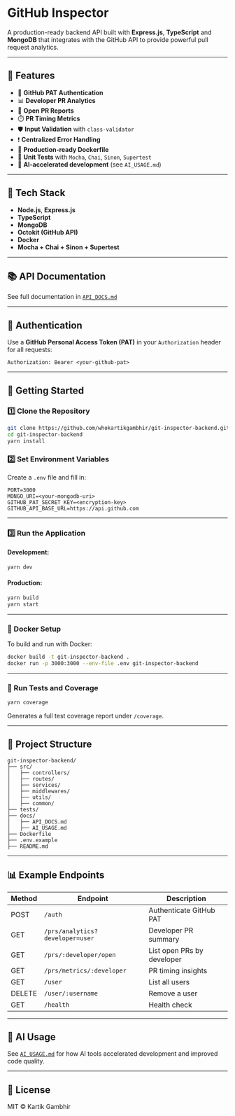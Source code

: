# GitHub Inspector

A production-ready backend API built with **Express.js**, **TypeScript** and **MongoDB** that integrates with the GitHub API to provide powerful pull request analytics.

---

## 📌 Features

- 🔐 **GitHub PAT Authentication**
- 📊 **Developer PR Analytics**
- 📂 **Open PR Reports**
- ⏱️ **PR Timing Metrics**
- 🛡️ **Input Validation** with `class-validator`
- ❗ **Centralized Error Handling**
- 🚀 **Production-ready Dockerfile**
- 🧪 **Unit Tests** with `Mocha`, `Chai`, `Sinon`, `Supertest`
- 🧠 **AI-accelerated development** (see `AI_USAGE.md`)

---

## 🧱 Tech Stack

- **Node.js**, **Express.js**
- **TypeScript**
- **MongoDB**
- **Octokit (GitHub API)**
- **Docker**
- **Mocha + Chai + Sinon + Supertest**

---

## 📚 API Documentation

See full documentation in [`API_DOCS.md`](./API_DOCS.md)

---

## 🔐 Authentication

Use a **GitHub Personal Access Token (PAT)** in your `Authorization` header for all requests:

```http
Authorization: Bearer <your-github-pat>
````

---

## 🚀 Getting Started

### 1️⃣ Clone the Repository

```bash
git clone https://github.com/whokartikgambhir/git-inspector-backend.git
cd git-inspector-backend
yarn install
```

### 2️⃣ Set Environment Variables

Create a `.env` file and fill in:

```
PORT=3000
MONGO_URI=<your-mongodb-uri>
GITHUB_PAT_SECRET_KEY=<encryption-key>
GITHUB_API_BASE_URL=https://api.github.com
```

---

### 3️⃣ Run the Application

#### Development:

```bash
yarn dev
```

#### Production:

```bash
yarn build
yarn start
```

---

### 🐳 Docker Setup

To build and run with Docker:

```bash
docker build -t git-inspector-backend .
docker run -p 3000:3000 --env-file .env git-inspector-backend
```

---

### 🧪 Run Tests and Coverage

```bash
yarn coverage
```

Generates a full test coverage report under `/coverage`.

---

## 📂 Project Structure

```
git-inspector-backend/
├── src/
│   ├── controllers/
│   ├── routes/
│   ├── services/
│   ├── middlewares/
│   ├── utils/
│   ├── common/
├── tests/
├── docs/
│   ├── API_DOCS.md
│   ├── AI_USAGE.md
├── Dockerfile
├── .env.example
├── README.md
```

---

## 📊 Example Endpoints

| Method | Endpoint                        | Description                |
| ------ | ------------------------------- | -------------------------- |
| POST   | `/auth`                         | Authenticate GitHub PAT    |
| GET    | `/prs/analytics?developer=user` | Developer PR summary       |
| GET    | `/prs/:developer/open`          | List open PRs by developer |
| GET    | `/prs/metrics/:developer`       | PR timing insights         |
| GET    | `/user`                         | List all users             |
| DELETE | `/user/:username`               | Remove a user              |
| GET    | `/health`                       | Health check               |

---

## 🧠 AI Usage

See [`AI_USAGE.md`](./AI_USAGE.md) for how AI tools accelerated development and improved code quality.

---

## 📄 License

MIT © Kartik Gambhir
